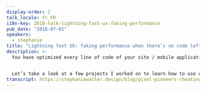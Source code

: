```yaml
---
display-order: 2
talk_locale: fr_FR
i18n-key: 2018-talk-lightning-fast-ux-faking-performance
pub_date: "2018-07-01"
speakers:
  - stephanie
title: "Lightning fast UX: faking performance when there’s no code left to optimize"
description: >-
  You have optimized every line of code of your site / mobile application, used all the techniques at your disposal to have the fastest loading time possible. I bet you also don’t have an Instagram or Pinterest’s budget, right? 


  Let’s take a look at a few projects I worked on to learn how to use different design techniques and UX to work performance also at the level of user perception.
transcript: https://stephaniewalter.design/blog/pixel-pioneers-cheating-the-ux-when-there-is-nothing-more-to-optimize/
---
```

